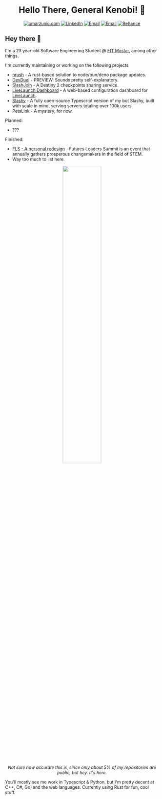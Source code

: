 <h1 align="center"> Hello There, General Kenobi! 👋 </h1>
<p align="center">
    <a href="https://omarzunic.com"><img
            src="https://img.shields.io/badge/-OMARZUNIC.COM-161616?style=for-the-badge&amp;logoColor=white"
            alt="omarzunic.com"></a>
    <a href="https://www.linkedin.com/in/omznc/"><img
            src="https://img.shields.io/badge/LinkedIn-0077B5?style=for-the-badge&logo=linkedin&logoColor=white"
            alt="LinkedIn"></a>
    <a href="mailto:hello@omarzunic.com"><img
            src="https://img.shields.io/badge/-EMAIL-D14836?style=for-the-badge&amp;logo=gmail&amp;logoColor=white"
            alt="Email"></a>
    <a href="https://discord.gg/UN3CjVyjkt"><img
            src="https://img.shields.io/badge/-DISCORD-7289DA?style=for-the-badge&amp;logo=discord&amp;logoColor=white"
            alt="Email"></a>
    <a href="https://www.behance.net/omznc"><img
            src="https://img.shields.io/badge/-BEHANCE-1769FF?style=for-the-badge&amp;logo=behance&amp;logoColor=white"
            alt="Behance"></a>
    
</p>

## Hey there 👋
I'm a 23 year-old Software Engineering Student @ [FIT Mostar](https://fit.ba/), among other things.

I'm currently maintaining or working on the following projects
 - [nrush](https://github.com/omznc/nrush) - A rust-based solution to node/bun/deno package updates.
 - [DevDuel](https://devduel.vercel.app) - PREVIEW: Sounds pretty self-explanatory.
 - [SlashJoin](https://slashjoin.com) - A Destiny 2 checkpoints sharing service.
 - [LiveLaunch Dashboard](https://github.com/omznc/livelaunch-dashboard) - A web-based configuration dashboard for [LiveLaunch](https://github.com/juststephen/LiveLaunch).
 - [Slashy](https://github.com/omznc/slashy) - A fully open-source Typescript version of my bot Slashy, built with scale in mind, serving servers totaling over 100k users.
 - PetsLink - A mystery, for now.

Planned:
 - ???

Finished:
 - [FLS - A personal redesign](https://github.com/omznc/futures-leaders-summit-web) - Futures Leaders Summit is an event that annually gathers prosperous changemakers in the field of STEM.
 - Way too much to list here.

<p align="center">
<p float="left" align="center">
<a href="https://omarzunic.com"><img src="https://streak-stats.demolab.com/?user=omznc" width="50%"></a>
</p>
<p align="center"><em>Not sure how accurate this is, since only about 5% of my repositories are public, but hey. It's here.</em></p>


You'll mostly see me work in Typescript & Python, but I'm pretty decent at C++, C#, Go, and the web languages. Currently using Rust for fun, cool stuff.
